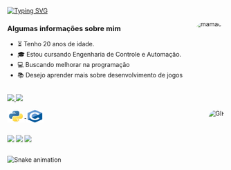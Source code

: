 [![Typing SVG](https://readme-typing-svg.herokuapp.com/?color=836FFF&size=35&left=true&vCenter=true&width=1000&lines=Olá!+Eu+sou+o+Fernando;Seja+Bem-vindo!+:%29)](https://git.io/typing-svg)
</p>

<img align="right" alt="mamaco" height="150" style="border-radius:50px;" src="https://i.makeagif.com/media/3-24-2016/JrSj8G.gif">

### Algumas informações sobre mim
- ⏳ Tenho 20 anos de idade.
- 🎓 Estou cursando Engenharia de Controle e Automação.
- 💻 Buscando melhorar na programação
- 📚 Desejo aprender mais sobre desenvolvimento de jogos

##

<div align="left">
  <a href="https://github.com/FernandoLaguzza">
  <img width="50%" height="auto" src="https://github-readme-stats.vercel.app/api?username=FernandoLaguzza&show_icons=true&theme=tokyonight&include_all_commits=true&count_private=true"/>
  <img width="50%" height="auto" src="https://github-readme-stats.vercel.app/api/top-langs/?username=FernandoLaguzza&layout=compact&langs_count=7&theme=tokyonight"/>
</div>

<div style="display: inline_block"><br>
  <img align="center" alt="python" height="30" width="40" src="https://raw.githubusercontent.com/devicons/devicon/master/icons/python/python-original.svg">
  <img align="center" alt="C" height="30" width="40" src="https://raw.githubusercontent.com/devicons/devicon/master/icons/c/c-original.svg" />
  <img align="right" alt="GIF" height="150" style="border-radius:50px;" src="https://media.discordapp.net/attachments/1034249545854496911/1072355187857051699/tumblr_1ba399b279511a12e92b2d01d32473f8_03634a3a_540.gif?width=472&height=473">
</div>

##

<div> 
 	<a href="https://www.twitch.tv/lgzz1701" target="_blank"><img src="https://img.shields.io/badge/Twitch-9146FF?style=for-the-badge&logo=twitch&logoColor=white" target="_blank"></a>
  <a href = "mailto:laguzzafernando@gmail.com"><img src="https://img.shields.io/badge/-Gmail-%23333?style=for-the-badge&logo=gmail&logoColor=white" target="_blank"></a>
  <a href="https://www.linkedin.com/in/fernando-laguzza-122275230/" target="_blank"><img src="https://img.shields.io/badge/-LinkedIn-%230077B5?style=for-the-badge&logo=linkedin&logoColor=white" target="_blank"></a> 
  
</div>

##

![Snake animation](https://github.com/FernandoLaguzza/FernandoLaguzza/blob/output/github-contribution-grid-snake.svg)


